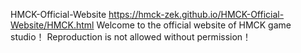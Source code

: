 HMCK-Official-Website
https://hmck-zek.github.io/HMCK-Official-Website/HMCK.html
Welcome to the official website of HMCK game studio！
Reproduction is not allowed without permission！
